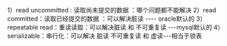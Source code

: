 1）read uncommitted : 读取尚未提交的数据 ：哪个问题都不能解决
2）read committed：读取已经提交的数据 ：可以解决脏读 ---- oracle默认的
3）repeatable read：重读读取：可以解决脏读 和 不可重复读 ---mysql默认的
4）serializable：串行化：可以解决 脏读 不可重复读 和 虚读---相当于锁表
